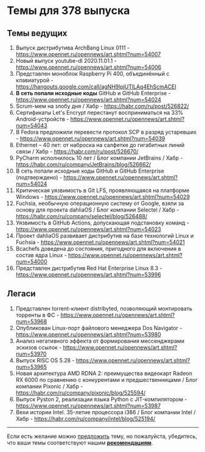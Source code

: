 # Темы для 378 выпуска

## Темы ведущих

1. Выпуск дистрибутива ArchBang Linux 0111 - https://www.opennet.ru/opennews/art.shtml?num=54007
1. Новый выпуск youtube-dl 2020.11.01.1 - https://www.opennet.ru/opennews/art.shtml?num=54006
1. Представлен моноблок Raspberry Pi 400, объединённый с клавиатурой - https://hangouts.google.com/call/agNH9lpjUTlLAq4EhScmACEI
1. **В сеть попали исходные коды** GitHub и GitHub Еnterprise - https://www.opennet.ru/opennews/art.shtml?num=54024
1. Scrum-мем на злобу дня / Хабр - https://habr.com/ru/post/526822/
1. Сертификаты Let's Encrypt перестанут восприниматься на 33% Android-устройств - https://www.opennet.ru/opennews/art.shtml?num=54043
1. В Fedora предложили перевести протокол SCP в разряд устаревших - https://www.opennet.ru/opennews/art.shtml?num=54039
1. Ethernet – 40 лет: от наброска на салфетке до гигабитных линий связи / Хабр - https://habr.com/ru/post/526670/
1. PyCharm исполнилось 10 лет / Блог компании JetBrains / Хабр - https://habr.com/ru/company/JetBrains/blog/526662/
1. В сеть попали исходные коды GitHub и GitHub Enterprise (подтверждено) - https://www.opennet.ru/opennews/art.shtml?num=54024
1. Критическая уязвимость в Git LFS, проявляющаяся на платформе Windows - https://www.opennet.ru/opennews/art.shtml?num=54029
1. Fuchsia, необычную операционную систему от Google, взяли за основу для проекта dahliaOS / Блог компании Selectel / Хабр - https://habr.com/ru/company/selectel/blog/526488/
1. Уязвимость в GitHub Actions, допускающая подстановку команд - https://www.opennet.ru/opennews/art.shtml?num=54023
1. Проект dahliaOS развивает дистрибутив на базе технологий Linux и Fuchsia - https://www.opennet.ru/opennews/art.shtml?num=54021
1. Bcachefs доведена до состояния, пригодного для включения в состав ядра Linux - https://www.opennet.ru/opennews/art.shtml?num=54000
1. Представлен дистрибутив Red Hat Enterprise Linux 8.3 - https://www.opennet.ru/opennews/art.shtml?num=53996

## Легаси

1. Представлен torrent-клиент distribyted, позволяющий монтировать торренты в ФС - https://www.opennet.ru/opennews/art.shtml?num=53968
1. Опубликован Linux-порт файлового менеджера Dos Navigator - https://www.opennet.ru/opennews/art.shtml?num=53980
1. Анализ негативного эффекта от формирования мессенджерами эскизов ссылок - https://www.opennet.ru/opennews/art.shtml?num=53970
1. Выпуск RISC OS 5.28 - https://www.opennet.ru/opennews/art.shtml?num=53965
1. Новая архитектура AMD RDNA 2: преимущества видеокарт Radeon RX 6000 по сравнению с конкурентами и предшественницами / Блог компании Pixonic / Хабр - https://habr.com/ru/company/pixonic/blog/525594/
1. Выпуск Pyston 2, реализации языка Python с JIT-компилятором - https://www.opennet.ru/opennews/art.shtml?num=53987
1. Вехи истории Intel. 35-летие процессора i386 / Блог компании Intel / Хабр - https://habr.com/ru/company/intel/blog/525194/
---

Если есть желание можно [предложить](themes_from_listeners.md) тему, но пожалуйста, убедитесь, что ваши темы соответствуют нашим **[рекомендациям](Recommendations_for_the_proposed_topics.md)**.
